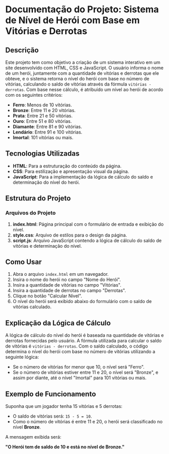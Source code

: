 # Documentação do Projeto: Sistema de Nível de Herói com Base em Vitórias e Derrotas

## Descrição

Este projeto tem como objetivo a criação de um sistema interativo em um site desenvolvido com HTML, CSS e JavaScript. O usuário informa o nome de um herói, juntamente com a quantidade de vitórias e derrotas que ele obteve, e o sistema retorna o nível do herói com base no número de vitórias, calculando o saldo de vitórias através da fórmula `vitórias - derrotas`. Com base nesse cálculo, é atribuído um nível ao herói de acordo com os seguintes critérios:

- **Ferro**: Menos de 10 vitórias.
- **Bronze**: Entre 11 e 20 vitórias.
- **Prata**: Entre 21 e 50 vitórias.
- **Ouro**: Entre 51 e 80 vitórias.
- **Diamante**: Entre 81 e 90 vitórias.
- **Lendário**: Entre 91 e 100 vitórias.
- **Imortal**: 101 vitórias ou mais.

## Tecnologias Utilizadas

- **HTML**: Para a estruturação do conteúdo da página.
- **CSS**: Para estilização e apresentação visual da página.
- **JavaScript**: Para a implementação da lógica de cálculo do saldo e determinação do nível do herói.

## Estrutura do Projeto

### Arquivos do Projeto

1. **index.html**: Página principal com o formulário de entrada e exibição do nível.
2. **style.css**: Arquivo de estilos para o design da página.
3. **script.js**: Arquivo JavaScript contendo a lógica de cálculo do saldo de vitórias e determinação do nível.

## Como Usar

1. Abra o arquivo `index.html` em um navegador.
2. Insira o nome do herói no campo "Nome do Herói".
3. Insira a quantidade de vitórias no campo "Vitórias".
4. Insira a quantidade de derrotas no campo "Derrotas".
5. Clique no botão "Calcular Nível".
6. O nível do herói será exibido abaixo do formulário com o saldo de vitórias calculado.

## Explicação da Lógica de Cálculo

A lógica de cálculo do nível do herói é baseada na quantidade de vitórias e derrotas fornecidas pelo usuário. A fórmula utilizada para calcular o saldo de vitórias é `vitórias - derrotas`. Com o saldo calculado, o código determina o nível do herói com base no número de vitórias utilizando a seguinte lógica:

- Se o número de vitórias for menor que 10, o nível será "Ferro".
- Se o número de vitórias estiver entre 11 e 20, o nível será "Bronze", e assim por diante, até o nível "Imortal" para 101 vitórias ou mais.

## Exemplo de Funcionamento

Suponha que um jogador tenha 15 vitórias e 5 derrotas:

- O saldo de vitórias será: `15 - 5 = 10`.
- Como o número de vitórias é entre 11 e 20, o herói será classificado no nível **Bronze**.

A mensagem exibida será: 

**"O Herói tem de saldo de 10 e está no nível de Bronze."**
